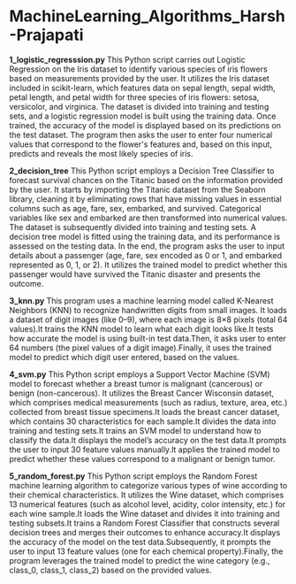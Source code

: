 # MachineLearning_Algorithms_Harsh-Prajapati

**1_logistic_regresssion.py**
This Python script carries out Logistic Regression on the Iris dataset to identify various species of iris flowers based on measurements provided by the user. It utilizes the Iris dataset included in scikit-learn, which features data on sepal length, sepal width, petal length, and petal width for three species of iris flowers: setosa, versicolor, and virginica. The dataset is divided into training and testing sets, and a logistic regression model is built using the training data. Once trained, the accuracy of the model is displayed based on its predictions on the test dataset. The program then asks the user to enter four numerical values that correspond to the flower's features and, based on this input, predicts and reveals the most likely species of iris.

**2_decision_tree**
This Python script employs a Decision Tree Classifier to forecast survival chances on the Titanic based on the information provided by the user. It starts by importing the Titanic dataset from the Seaborn library, cleaning it by eliminating rows that have missing values in essential columns such as age, fare, sex, embarked, and survived. Categorical variables like sex and embarked are then transformed into numerical values. The dataset is subsequently divided into training and testing sets. A decision tree model is fitted using the training data, and its performance is assessed on the testing data. In the end, the program asks the user to input details about a passenger (age, fare, sex encoded as 0 or 1, and embarked represented as 0, 1, or 2). It utilizes the trained model to predict whether this passenger would have survived the Titanic disaster and presents the outcome.

**3_knn.py**
This program uses a machine learning model called K-Nearest Neighbors (KNN) to recognize handwritten digits from small images.
It loads a dataset of digit images (like 0–9), where each image is 8×8 pixels (total 64 values).It trains the KNN model to learn what each digit looks like.It tests how accurate the model is using built-in test data.Then, it asks user to enter 64 numbers (the pixel values of a digit image).Finally, it uses the trained model to predict which digit user entered, based on the values.

**4_svm.py**
This Python script employs a Support Vector Machine (SVM) model to forecast whether a breast tumor is malignant (cancerous) or benign (non-cancerous). It utilizes the Breast Cancer Wisconsin dataset, which comprises medical measurements (such as radius, texture, area, etc.) collected from breast tissue specimens.It loads the breast cancer dataset, which contains 30 characteristics for each sample.It divides the data into training and testing sets.It trains an SVM model to understand how to classify the data.It displays the model’s accuracy on the test data.It prompts the user to input 30 feature values manually.It applies the trained model to predict whether these values correspond to a malignant or benign tumor.

**5_random_forest.py**
This Python script employs the Random Forest machine learning algorithm to categorize various types of wine according to their chemical characteristics. It utilizes the Wine dataset, which comprises 13 numerical features (such as alcohol level, acidity, color intensity, etc.) for each wine sample.It loads the Wine dataset and divides it into training and testing subsets.It trains a Random Forest Classifier that constructs several decision trees and merges their outcomes to enhance accuracy.It displays the accuracy of the model on the test data.Subsequently, it prompts the user to input 13 feature values (one for each chemical property).Finally, the program leverages the trained model to predict the wine category (e.g., class_0, class_1, class_2) based on the provided values.
